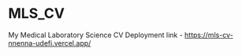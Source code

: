 # MLS_CV
My Medical Laboratory Science CV
Deployment link - https://mls-cv-nnenna-udefi.vercel.app/
